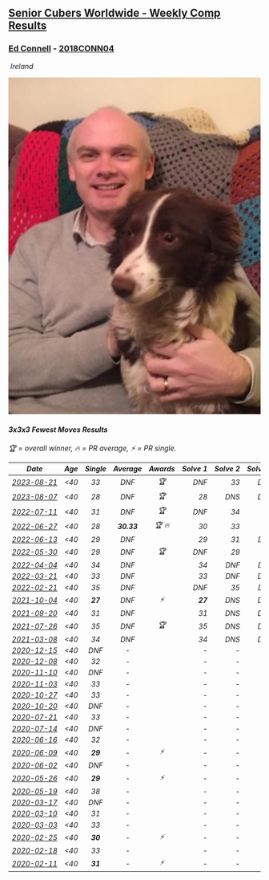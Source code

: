 <style>table {white-space: nowrap;}</style>
<link rel="stylesheet" type="text/css" href="/scw-comp/css/flags.css" />

## [Senior Cubers Worldwide - Weekly Comp Results](/scw-comp/results/)
### [Ed Connell](README.md) - [2018CONN04](https://www.worldcubeassociation.org/persons/2018CONN04?event=333fm)

<i class="flag flag-IE" />&nbsp;Ireland

![Ed Connell](1583010027.jpg)

#### 3x3x3 Fewest Moves Results

<span style="white-space: nowrap;">🏆 = overall winner</span>, <span style="white-space: nowrap;">🔥 = PR average</span>, <span style="white-space: nowrap;">⚡ = PR single</span>.

| Date | Age | Single | Average | Awards | Solve 1 | Solve 2 | Solve 3 | Solution |
| :--: | :--: | :--: | :--: | :--: | --: | --: | --: | :-- |
| [2023-08-21](../../results/2023-08-21/333fm.md) | <40 | 33 | DNF | 🏆 | DNF | 33 | DNS | [Desktop](https://www.facebook.com/events/1207532573528494/permalink/1215385996076485) / [Mobile](https://m.facebook.com/events/1207532573528494?view=permalink&id=1215385996076485) |
| [2023-08-07](../../results/2023-08-07/333fm.md) | <40 | 28 | DNF | 🏆 | 28 | DNS | DNS | [Desktop](https://www.facebook.com/events/1757950367957167/permalink/1765966997155504) / [Mobile](https://m.facebook.com/events/1757950367957167?view=permalink&id=1765966997155504) |
| [2022-07-11](../../results/2022-07-11/333fm.md) | <40 | 31 | DNF | 🏆 | DNF | 34 | 31 | [Desktop](https://www.facebook.com/events/740606873850527/permalink/742255230352358) / [Mobile](https://m.facebook.com/events/740606873850527?view=permalink&id=742255230352358) |
| [2022-06-27](../../results/2022-06-27/333fm.md) | <40 | 28 | **30.33** | 🏆 🔥 | 30 | 33 | 28 | [Desktop](https://www.facebook.com/events/1888546438002221/permalink/1895097837347081) / [Mobile](https://m.facebook.com/events/1888546438002221?view=permalink&id=1895097837347081) |
| [2022-06-13](../../results/2022-06-13/333fm.md) | <40 | 29 | DNF |  | 29 | 31 | DNF | [Desktop](https://www.facebook.com/events/1355444268291662/permalink/1356053061564116) / [Mobile](https://m.facebook.com/events/1355444268291662?view=permalink&id=1356053061564116) |
| [2022-05-30](../../results/2022-05-30/333fm.md) | <40 | 29 | DNF | 🏆 | DNF | 29 | 30 | [Desktop](https://www.facebook.com/events/589752568951632/permalink/597038048223084) / [Mobile](https://m.facebook.com/events/589752568951632?view=permalink&id=597038048223084) |
| [2022-04-04](../../results/2022-04-04/333fm.md) | <40 | 34 | DNF |  | 34 | DNF | DNF | [Desktop](https://www.facebook.com/events/543899430633638/permalink/545319867158261) / [Mobile](https://m.facebook.com/events/543899430633638?view=permalink&id=545319867158261) |
| [2022-03-21](../../results/2022-03-21/333fm.md) | <40 | 33 | DNF |  | 33 | DNF | DNS | [Desktop](https://www.facebook.com/events/384201419918111/permalink/387373082934278) / [Mobile](https://m.facebook.com/events/384201419918111?view=permalink&id=387373082934278) |
| [2022-02-21](../../results/2022-02-21/333fm.md) | <40 | 35 | DNF |  | DNF | 35 | DNF | [Desktop](https://www.facebook.com/events/2989769407942827/permalink/2992858454300589) / [Mobile](https://m.facebook.com/events/2989769407942827?view=permalink&id=2992858454300589) |
| [2021-10-04](../../results/2021-10-04/333fm.md) | <40 | **27** | DNF | ⚡ | **27** | DNS | DNS | [Desktop](https://www.facebook.com/events/382724596896965/permalink/387055616463863) / [Mobile](https://m.facebook.com/events/382724596896965?view=permalink&id=387055616463863) |
| [2021-09-20](../../results/2021-09-20/333fm.md) | <40 | 31 | DNF |  | 31 | DNS | DNS | [Desktop](https://www.facebook.com/events/209362497846754/permalink/209797167803287) / [Mobile](https://m.facebook.com/events/209362497846754?view=permalink&id=209797167803287) |
| [2021-07-26](../../results/2021-07-26/333fm.md) | <40 | 35 | DNF | 🏆 | 35 | DNS | DNS | [Desktop](https://www.facebook.com/events/361815185531046/permalink/362492902129941) / [Mobile](https://m.facebook.com/events/361815185531046?view=permalink&id=362492902129941) |
| [2021-03-08](../../results/2021-03-08/333fm.md) | <40 | 34 | DNF |  | 34 | DNS | DNS | [Desktop](https://www.facebook.com/events/940131253397489/permalink/948444579232823) / [Mobile](https://m.facebook.com/events/940131253397489?view=permalink&id=948444579232823) |
| [2020-12-15](../../results/2020-12-15/333fm.md) | <40 | DNF | - |  | - | - | - | [Desktop](https://www.facebook.com/events/422286948911898/permalink/423350685472191) / [Mobile](https://m.facebook.com/events/422286948911898?view=permalink&id=423350685472191) |
| [2020-12-08](../../results/2020-12-08/333fm.md) | <40 | 32 | - |  | - | - | - | [Desktop](https://www.facebook.com/events/826580621409551/permalink/827079724692974) / [Mobile](https://m.facebook.com/events/826580621409551?view=permalink&id=827079724692974) |
| [2020-11-10](../../results/2020-11-10/333fm.md) | <40 | DNF | - |  | - | - | - | [Desktop](https://www.facebook.com/events/280668606638446/permalink/284017736303533) / [Mobile](https://m.facebook.com/events/280668606638446?view=permalink&id=284017736303533) |
| [2020-11-03](../../results/2020-11-03/333fm.md) | <40 | 33 | - |  | - | - | - | [Desktop](https://www.facebook.com/events/690853935181233/permalink/694775288122431) / [Mobile](https://m.facebook.com/events/690853935181233?view=permalink&id=694775288122431) |
| [2020-10-27](../../results/2020-10-27/333fm.md) | <40 | 33 | - |  | - | - | - | [Desktop](https://www.facebook.com/events/880057996062875/permalink/885388898863118) / [Mobile](https://m.facebook.com/events/880057996062875?view=permalink&id=885388898863118) |
| [2020-10-20](../../results/2020-10-20/333fm.md) | <40 | DNF | - |  | - | - | - | [Desktop](https://www.facebook.com/events/3058979497541923/permalink/3066545856785287) / [Mobile](https://m.facebook.com/events/3058979497541923?view=permalink&id=3066545856785287) |
| [2020-07-21](../../results/2020-07-21/333fm.md) | <40 | 33 | - |  | - | - | - | [Desktop](https://www.facebook.com/events/720490528496412/permalink/721859058359559) / [Mobile](https://m.facebook.com/events/720490528496412?view=permalink&id=721859058359559) |
| [2020-07-14](../../results/2020-07-14/333fm.md) | <40 | DNF | - |  | - | - | - | [Desktop](https://www.facebook.com/events/1103134150080209/permalink/1107231416337149) / [Mobile](https://m.facebook.com/events/1103134150080209?view=permalink&id=1107231416337149) |
| [2020-06-16](../../results/2020-06-16/333fm.md) | <40 | 32 | - |  | - | - | - | [Desktop](https://www.facebook.com/events/753945178677521/permalink/754123971992975) / [Mobile](https://m.facebook.com/events/753945178677521?view=permalink&id=754123971992975) |
| [2020-06-09](../../results/2020-06-09/333fm.md) | <40 | **29** | - | ⚡ | - | - | - | [Desktop](https://www.facebook.com/events/855783411578420/permalink/856819448141483) / [Mobile](https://m.facebook.com/events/855783411578420?view=permalink&id=856819448141483) |
| [2020-06-02](../../results/2020-06-02/333fm.md) | <40 | DNF | - |  | - | - | - | [Desktop](https://www.facebook.com/events/3920457157996941/permalink/3925796234129700) / [Mobile](https://m.facebook.com/events/3920457157996941?view=permalink&id=3925796234129700) |
| [2020-05-26](../../results/2020-05-26/333fm.md) | <40 | **29** | - | ⚡ | - | - | - | [Desktop](https://www.facebook.com/events/2622968941252005/permalink/2625580534324179) / [Mobile](https://m.facebook.com/events/2622968941252005?view=permalink&id=2625580534324179) |
| [2020-05-19](../../results/2020-05-19/333fm.md) | <40 | 38 | - |  | - | - | - | [Desktop](https://www.facebook.com/events/568280284126471/permalink/569101377377695) / [Mobile](https://m.facebook.com/events/568280284126471?view=permalink&id=569101377377695) |
| [2020-03-17](../../results/2020-03-17/333fm.md) | <40 | DNF | - |  | - | - | - | [Desktop](https://www.facebook.com/events/210706923625115/permalink/213821129980361) / [Mobile](https://m.facebook.com/events/210706923625115?view=permalink&id=213821129980361) |
| [2020-03-10](../../results/2020-03-10/333fm.md) | <40 | 31 | - |  | - | - | - | [Desktop](https://www.facebook.com/events/640532176759268/permalink/640765876735898) / [Mobile](https://m.facebook.com/events/640532176759268?view=permalink&id=640765876735898) |
| [2020-03-03](../../results/2020-03-03/333fm.md) | <40 | 33 | - |  | - | - | - | [Desktop](https://www.facebook.com/events/235909040903027/permalink/236318790862052) / [Mobile](https://m.facebook.com/events/235909040903027?view=permalink&id=236318790862052) |
| [2020-02-25](../../results/2020-02-25/333fm.md) | <40 | **30** | - | ⚡ | - | - | - | [Desktop](https://www.facebook.com/events/215751886207638/permalink/216366502812843) / [Mobile](https://m.facebook.com/events/215751886207638?view=permalink&id=216366502812843) |
| [2020-02-18](../../results/2020-02-18/333fm.md) | <40 | 33 | - |  | - | - | - | [Desktop](https://www.facebook.com/groups/1604105099735401/permalink/2146673152145257) / [Mobile](https://m.facebook.com/groups/1604105099735401?view=permalink&id=2146673152145257) |
| [2020-02-11](../../results/2020-02-11/333fm.md) | <40 | **31** | - | ⚡ | - | - | - | [Desktop](https://www.facebook.com/groups/1604105099735401/permalink/2138923996253506) / [Mobile](https://m.facebook.com/groups/1604105099735401?view=permalink&id=2138923996253506) |


<!-- Global site tag (gtag.js) - Google Analytics -->
<script async src="https://www.googletagmanager.com/gtag/js?id=UA-86348435-3"></script>
<script>window.dataLayer = window.dataLayer || []; function gtag() {dataLayer.push(arguments);} gtag('js', new Date()); gtag('config', 'UA-86348435-3');</script>
